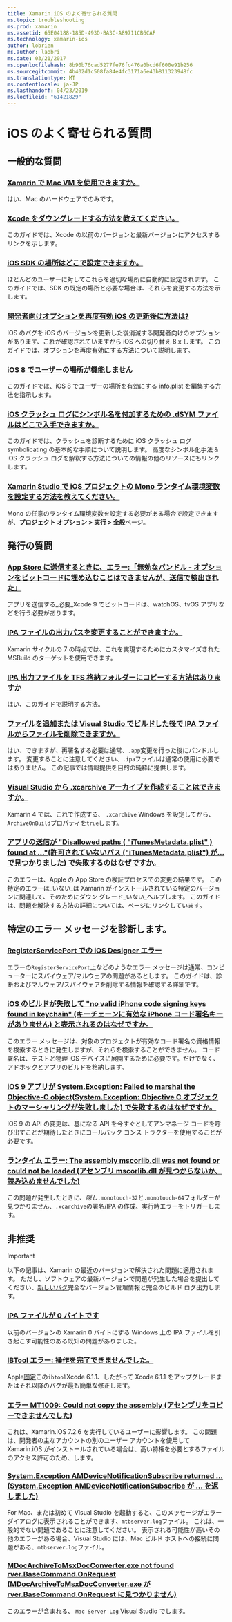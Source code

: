 ```yaml
---
title: Xamarin.iOS のよく寄せられる質問
ms.topic: troubleshooting
ms.prod: xamarin
ms.assetid: 65E04188-185D-493D-BA3C-A89711CB6CAF
ms.technology: xamarin-ios
author: lobrien
ms.author: laobri
ms.date: 03/21/2017
ms.openlocfilehash: 8b90b76cad5277fe76fc476a0bcd6f600e91b256
ms.sourcegitcommit: 4b402d1c508fa84e4fc3171a6e43b811323948fc
ms.translationtype: MT
ms.contentlocale: ja-JP
ms.lasthandoff: 04/23/2019
ms.locfileid: "61421829"
---
```

# <a name="ios-frequently-asked-questions"></a>iOS のよく寄せられる質問

## <a name="general-questions"></a>一般的な質問

### <a name="can-i-use-a-mac-vm-with-xamarinmac-vmmd"></a>[Xamarin で Mac VM を使用できますか。](mac-vm.md)
はい、Mac のハードウェアでのみです。

### <a name="how-can-i-downgrade-xcodedowngrade-xcodemd"></a>[Xcode をダウングレードする方法を教えてください。](downgrade-xcode.md)
このガイドでは、Xcode の以前のバージョンと最新バージョンにアクセスするリンクを示します。

### <a name="where-can-i-set-my-ios-sdk-locationsios-sdkmd"></a>[iOS SDK の場所はどこで設定できますか。](ios-sdk.md)
ほとんどのユーザーに対してこれらを適切な場所に自動的に設定されます。 このガイドでは、SDK の既定の場所と必要な場合は、それらを変更する方法を示します。

### <a name="how-can-i-reenable-developer-options-after-updating-iosupdate-developer-optionsmd"></a>[開発者向けオプションを再度有効 iOS の更新後に方法は?](update-developer-options.md)
IOS のバグを iOS のバージョンを更新した後消滅する開発者向けのオプションがあります、これが確認されていますから iOS への切り替え 8.x します。 このガイドでは、オプションを再度有効にする方法について説明します。

### <a name="user-location-not-working-in-ios-8ios8-user-locationmd"></a>[iOS 8 でユーザーの場所が機能しません](ios8-user-location.md)
このガイドでは、iOS 8 でユーザーの場所を有効にする info.plist を編集する方法を指示します。

### <a name="where-can-i-find-the-dsym-file-to-symbolicate-ios-crash-logssymbolicate-ios-crashmd"></a>[iOS クラッシュ ログにシンボル名を付加するための .dSYM ファイルはどこで入手できますか。](symbolicate-ios-crash.md)
このガイドでは、クラッシュを診断するために iOS クラッシュ ログ symbolicating の基本的な手順について説明します。 高度なシンボル化手法 & iOS クラッシュ ログを解釈する方法についての情報の他のリソースにもリンクします。


### <a name="how-do-i-set-mono-runtime-environment-variables-for-ios-projects-in-xamarin-studioxs-mono-runtimemd"></a>[Xamarin Studio で iOS プロジェクトの Mono ランタイム環境変数を設定する方法を教えてください。](xs-mono-runtime.md)
Mono の任意のランタイム環境変数を設定する必要がある場合で設定できますが、**プロジェクト オプション > 実行 > 全般**ページ。

## <a name="publishing-questions"></a>発行の質問

### <a name="error-when-submitting-to-app-store-invalid-bundle---options-not-allowed-to-be-embedded-in-bitcode-are-detected-in-the-submissioninvalid-bundle-bitcodemd"></a>[App Store に送信するときに、エラー:「無効なバンドル - オプションをビットコードに埋め込むことはできませんが、送信で検出された」](invalid-bundle-bitcode.md)

アプリを送信する_必要_Xcode 9 でビットコードは、watchOS、tvOS アプリなどを行う必要があります。

### <a name="can-i-change-the-output-path-of-the-ipa-fileipa-output-pathmd"></a>[IPA ファイルの出力パスを変更することができますか。](ipa-output-path.md)
Xamarin サイクルの 7 の時点では、これを実現するためにカスタマイズされた MSBuild のターゲットを使用できます。

### <a name="how-can-i-copy-ipa-output-files-to-the-tfs-drop-folderipa-tfsmd"></a>[IPA 出力ファイルを TFS 格納フォルダーにコピーする方法はありますか](ipa-tfs.md)
はい、このガイドで説明する方法。

### <a name="can-i-add-files-to-or-remove-files-from-an-ipa-file-after-building-it-in-visual-studiomodify-ipamd"></a>[ファイルを追加または Visual Studio でビルドした後で IPA ファイルからファイルを削除できますか。](modify-ipa.md)
はい、できますが、再署名する必要は通常、`.app`変更を行った後にバンドルします。 変更することに注意してください、`.ipa`ファイルは通常の使用に必要ではありません。 この記事では情報提供を目的の純粋に提供します。

### <a name="is-it-possible-to-create-a-xcarchive-archive-from-visual-studiocreate-xcarchivemd"></a>[Visual Studio から .xcarchive アーカイブを作成することはできますか。](create-xcarchive.md)
Xamarin 4 では、これで作成する、 `.xcarchive` Windows を設定してから、`ArchiveOnBuild`プロパティを`true`します。

### <a name="why-does-my-app-submission-fail-with-disallowed-paths--itunesmetadataplist--found-at--itunesmetadata-disallowed-pathsmd"></a>[アプリの送信が "Disallowed paths ( "iTunesMetadata.plist" ) found at ..."\(許可されていないパス ("iTunesMetadata.plist") が...で見つかりました\) で失敗するのはなぜですか。](itunesmetadata-disallowed-paths.md)
このエラーは、Apple の App Store の検証プロセスでの変更の結果です。 この特定のエラーは_いない_は Xamarin がインストールされている特定のバージョンに関連して、そのためにダウン グレード_いない_ヘルプします。 このガイドは、問題を解決する方法の詳細については、ページにリンクしています。


## <a name="diagnosing-specific-error-messages"></a>特定のエラー メッセージを診断します。

### <a name="ios-designer-error-with-registerserviceporterror-registerserviceportmd"></a>[RegisterServicePort での iOS Designer エラー](error-registerserviceport.md)
エラーの`RegisterServicePort`上などのようなエラー メッセージは通常、コンピューターにスパイウェア/マルウェアの問題があるとします。 このガイドは、診断およびマルウェア/スパイウェアを削除する情報を確認する詳細です。

### <a name="why-does-my-ios-build-fail-with-no-valid-iphone-code-signing-keys-found-in-keychainno-codesigning-keysmd"></a>[iOS のビルドが失敗して "no valid iPhone code signing keys found in keychain" (キーチェーンに有効な iPhone コード署名キーがありません) と表示されるのはなぜですか。](no-codesigning-keys.md)
このエラー メッセージは、対象のプロジェクトが有効なコード署名の資格情報を検索するときに発生しますが、それらを検索することができません。 コード署名は、テストと物理 iOS デバイスに展開するために必要です。だけでなく、アドホックとアプリのビルドを格納します。

### <a name="why-does-my-ios-9-app-fail-with-systemexception-failed-to-marshal-the-objective-c-objectexception-marshal-obj-cmd"></a>[iOS 9 アプリが System.Exception: Failed to marshal the Objective-C object\(System.Exception: Objective C オブジェクトのマーシャリングが失敗しました\) で失敗するのはなぜですか。](exception-marshal-obj-c.md)
IOS 9 の API の変更は、基になる API を今すぐとしてアンマネージ コードを呼び出すことが期待したときにコールバック コンス トラクターを使用することが必要です。

### <a name="runtime-error-the-assembly-mscorlibdll-was-not-found-or-could-not-be-loadederror-mscorlib-not-foundmd"></a>[ランタイム エラー: The assembly mscorlib.dll was not found or could not be loaded (アセンブリ mscorlib.dll が見つからないか、読み込めませんでした)](error-mscorlib-not-found.md)
この問題が発生したときに、*隠し*`.monotouch-32`と`.monotouch-64`フォルダーが見つかりません、`.xcarchive`の署名/IPA の作成、実行時エラーをトリガーします。

## <a name="deprecated"></a>非推奨

> [!IMPORTANT]
> 以下の記事は、Xamarin の最近のバージョンで解決された問題に適用されます。 ただし、ソフトウェアの最新バージョンで問題が発生した場合を提出してください、[新しいバグ](~/cross-platform/troubleshooting/questions/howto-file-bug.md)完全なバージョン管理情報と完全のビルド ログ出力します。



### <a name="ipa-file-is-0-bytesipa-zero-bytesmd"></a>[IPA ファイルが 0 バイトです](ipa-zero-bytes.md)
以前のバージョンの Xamarin 0 バイトにする Windows 上の IPA ファイルを引き起こす可能性のある既知の問題がありました。

### <a name="ibtool-error-the-operation-couldnt-be-completederror-ibtoolmd"></a>[IBTool エラー: 操作を完了できませんでした。](error-ibtool.md)
Apple[固定](https://developer.apple.com/library/ios/releasenotes/DeveloperTools/RN-Xcode/Chapters/xc6_release_notes.html)この`ibtool`Xcode 6.1.1、したがって Xcode 6.1.1 をアップグレードまたはそれ以降のバグが最も簡単な修正します。

### <a name="error-mt1009-could-not-copy-the-assemblyerror-mt1009md"></a>[エラー MT1009: Could not copy the assembly (アセンブリをコピーできませんでした)](error-mt1009.md)
これは、Xamarin.iOS 7.2.6 を実行しているユーザーに影響します。 この問題は、開発者の主なアカウントの別のユーザー アカウントを使用して Xamarin.iOS がインストールされている場合は、高い特権を必要とするファイルのアクセス許可のため、します。

### <a name="systemexception-amdevicenotificationsubscribe-returned-exception-amddevicenotificationsubscribemd"></a>[System.Exception AMDeviceNotificationSubscribe returned ... (System.Exception AMDeviceNotificationSubscribe が ... を返しました)](exception-amddevicenotificationsubscribe.md)
For Mac、または初めて Visual Studio を起動すると、このメッセージがエラー ダイアログに表示されることができます、`mtbserver.log`ファイル。 これは、一般的でない問題であることに注意してください。 表示される可能性が高いその他のエラーがある場合、Visual Studio には、Mac ビルド ホストへの接続に問題がある、`mtbserver.log`ファイル。

### <a name="mdocarchivetomsxdocconverterexe-not-found-rverbasecommandonrequestmdocarchivetomsxdocconverter-not-foundmd"></a>[MDocArchiveToMsxDocConverter.exe not found rver.BaseCommand.OnRequest (MDocArchiveToMsxDocConverter.exe が rver.BaseCommand.OnRequest に見つかりません)](mdocarchivetomsxdocconverter-not-found.md)
このエラーが含まれる、 `Mac Server Log` Visual Studio でします。
